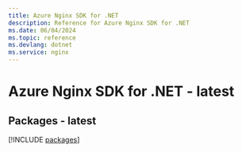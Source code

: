 ```yaml
---
title: Azure Nginx SDK for .NET
description: Reference for Azure Nginx SDK for .NET
ms.date: 06/04/2024
ms.topic: reference
ms.devlang: dotnet
ms.service: nginx
---
```

# Azure Nginx SDK for .NET - latest
## Packages - latest
[!INCLUDE [packages](nginx-index.md)]